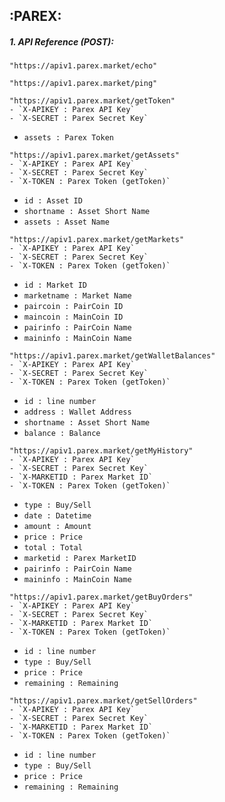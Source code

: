 ## :PAREX: 

##### 1. API Reference (POST):

```
"https://apiv1.parex.market/echo"
```

```
"https://apiv1.parex.market/ping"
```


```
"https://apiv1.parex.market/getToken"
- `X-APIKEY : Parex API Key`
- `X-SECRET : Parex Secret Key`
```
- `assets : Parex Token`


```
"https://apiv1.parex.market/getAssets"
- `X-APIKEY : Parex API Key`
- `X-SECRET : Parex Secret Key`
- `X-TOKEN : Parex Token (getToken)`
```
- `id : Asset ID` 
- `shortname : Asset Short Name`
- `assets : Asset Name`


```
"https://apiv1.parex.market/getMarkets"
- `X-APIKEY : Parex API Key`
- `X-SECRET : Parex Secret Key`
- `X-TOKEN : Parex Token (getToken)`
```
- `id : Market ID` 
- `marketname : Market Name`
- `paircoin : PairCoin ID`
- `maincoin : MainCoin ID`
- `pairinfo : PairCoin Name`
- `maininfo : MainCoin Name`


```
"https://apiv1.parex.market/getWalletBalances"
- `X-APIKEY : Parex API Key`
- `X-SECRET : Parex Secret Key`
- `X-TOKEN : Parex Token (getToken)`
```
- `id : line number` 
- `address : Wallet Address`
- `shortname : Asset Short Name`
- `balance : Balance`


```
"https://apiv1.parex.market/getMyHistory"
- `X-APIKEY : Parex API Key`
- `X-SECRET : Parex Secret Key`
- `X-MARKETID : Parex Market ID`
- `X-TOKEN : Parex Token (getToken)`
```
- `type : Buy/Sell `
- `date : Datetime `
- `amount : Amount`
- `price : Price`
- `total : Total`
- `marketid : Parex MarketID`
- `pairinfo : PairCoin Name`
- `maininfo : MainCoin Name`


```
"https://apiv1.parex.market/getBuyOrders"
- `X-APIKEY : Parex API Key`
- `X-SECRET : Parex Secret Key`
- `X-MARKETID : Parex Market ID`
- `X-TOKEN : Parex Token (getToken)`
```
- `id : line number `
- `type : Buy/Sell `
- `price : Price`
- `remaining : Remaining`


```
"https://apiv1.parex.market/getSellOrders"
- `X-APIKEY : Parex API Key`
- `X-SECRET : Parex Secret Key`
- `X-MARKETID : Parex Market ID`
- `X-TOKEN : Parex Token (getToken)`
```
- `id : line number `
- `type : Buy/Sell `
- `price : Price`
- `remaining : Remaining`

